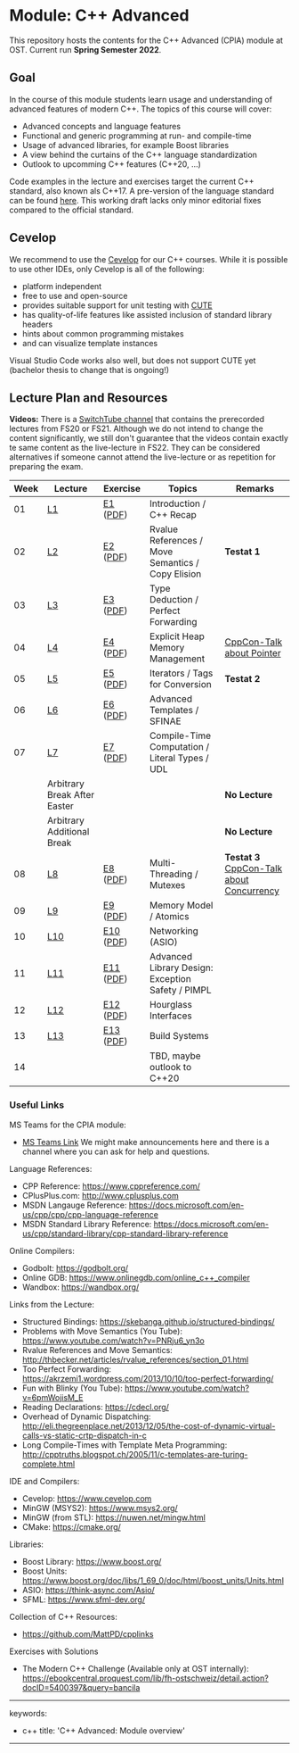 # Module: C++ Advanced

This repository hosts the contents for the C++ Advanced (CPlA) module at
OST. Current run **Spring Semester 2022**.

## Goal

In the course of this module students learn usage and understanding of
advanced features of modern C++. The topics of this course will cover:

-   Advanced concepts and language features
-   Functional and generic programming at run- and compile-time
-   Usage of advanced libraries, for example Boost libraries
-   A view behind the curtains of the C++ language standardization
-   Outlook to upcomming C++ features (C++20, ...)

Code examples in the lecture and exercises target the current C++
standard, also known als C++17. A pre-version of the language standard
can be found
[here](http://www.open-std.org/jtc1/sc22/wg21/docs/papers/2017/n4659.pdf).
This working draft lacks only minor editorial fixes compared to the
official standard.


## Cevelop

We recommend to use the [Cevelop](https://www.cevelop.com) for our C++
courses. While it is possible to use other IDEs, only Cevelop is all of the following:

-   platform independent
-   free to use and open-source
-   provides suitable support for unit testing with
    [CUTE](https://www.cute-test.com)
-   has quality-of-life features like assisted inclusion of standard
    library headers
-   hints about common programming mistakes
-   and can visualize template instances

Visual Studio Code works also well, but does not support CUTE yet (bachelor thesis to change that is ongoing!)

## Lecture Plan and Resources

**Videos:** There is a [SwitchTube channel](https://tube.switch.ch/channels/2a2692d0) that contains the prerecorded lectures from FS20 or FS21. Although we do not intend to change the content significantly, we still don't guarantee that the videos contain exactly te same content as the live-lecture in FS22. They can be considered alternatives if someone cannot attend the live-lecture or as repetition for preparing the exam.

| Week | Lecture                | Exercise                                                                                | Topics                                                 | Remarks        |
|------|------------------------|-----------------------------------------------------------------------------------------|--------------------------------------------------------|----------------|
| 01   | [L1](week01) | [E1](week01/README.md) ([PDF](/../-/jobs/artifacts/master/file/week01.pdf?job=week01))   | Introduction / C++ Recap                              |                |
| 02   | [L2](week02) | [E2](week02/README.md) ([PDF](/../-/jobs/artifacts/master/file/week02.pdf?job=week02))   | Rvalue References / Move Semantics / Copy Elision     | **Testat 1**   |
| 03   | [L3](week03) | [E3](week03/README.md) ([PDF](/../-/jobs/artifacts/master/file/week03.pdf?job=week03))   | Type Deduction / Perfect Forwarding                   |                |
| 04   | [L4](week04) | [E4](week04/README.md) ([PDF](/../-/jobs/artifacts/master/file/week04.pdf?job=week04))   | Explicit Heap Memory Management                       | [CppCon-Talk about Pointer](https://www.youtube.com/watch?v=rqVWj0aVSxg)               |
| 05   | [L5](week05) | [E5](week05/README.md) ([PDF](/../-/jobs/artifacts/master/file/week05.pdf?job=week05))   | Iterators / Tags for Conversion                       | **Testat 2**   |
| 06   | [L6](week06) | [E6](week06/README.md) ([PDF](/../-/jobs/artifacts/master/file/week06.pdf?job=week06))   | Advanced Templates / SFINAE                           |                |
| 07   | [L7](week07) | [E7](week07/README.md) ([PDF](/../-/jobs/artifacts/master/file/week07.pdf?job=week07))   | Compile-Time Computation / Literal Types / UDL        |                |
|      | Arbitrary Break After Easter               |                                                                            |                                                       | **No Lecture** |
|      | Arbitrary Additional Break |                                                                            |                                                       | **No Lecture** |
| 08   | [L8](week08) | [E8](week08/README.md) ([PDF](/../-/jobs/artifacts/master/file/week08.pdf?job=week08))   | Multi-Threading / Mutexes                             | **Testat 3** <br/> [CppCon-Talk about Concurrency](https://www.youtube.com/watch?v=F6Ipn7gCOsY)   |
| 09   | [L9](week09) | [E9](week09/README.md) ([PDF](/../-/jobs/artifacts/master/file/week09.pdf?job=week09))   | Memory Model / Atomics                                |                |
| 10   | [L10](week10) | [E10](week10/README.md) ([PDF](/../-/jobs/artifacts/master/file/week10.pdf?job=week10)) | Networking (ASIO)                                     |                |
| 11   | [L11](week11) | [E11](week11/README.md) ([PDF](/../-/jobs/artifacts/master/file/week11.pdf?job=week11)) | Advanced Library Design: Exception Safety / PIMPL     |                |
| 12   | [L12](week12) | [E12](week12/README.md) ([PDF](/../-/jobs/artifacts/master/file/week12.pdf?job=week12)) | Hourglass Interfaces                                  |                |
| 13   | [L13](week13) | [E13](week13/README.md) ([PDF](/../-/jobs/artifacts/master/file/week13.pdf?job=week13)) | Build Systems                                         |                |
| 14   |  |  | TBD, maybe outlook to C++20                                          |                |



### Useful Links

MS Teams for the CPlA module:
* [MS Teams Link](https://teams.microsoft.com/l/team/19%3aXrP15EcbsSPRT36qJ01-7cLuEHGJJmmT8pdsRM8Ib9Q1%40thread.tacv2/conversations?groupId=99a61ef0-6ca5-466b-bd32-38fddb8deb11&tenantId=a6e70fa3-1c7a-4aa2-a25e-836eea52ca22)
We might make announcements here and there is a channel where you can ask for help and questions.


Language References:
* CPP Reference: https://www.cppreference.com/
* CPlusPlus.com: http://www.cplusplus.com
* MSDN Langauge Reference: https://docs.microsoft.com/en-us/cpp/cpp/cpp-language-reference
* MSDN Standard Library Reference: https://docs.microsoft.com/en-us/cpp/standard-library/cpp-standard-library-reference
 
Online Compilers:
* Godbolt: https://godbolt.org/
* Online GDB: https://www.onlinegdb.com/online_c++_compiler
* Wandbox: https://wandbox.org/

Links from the Lecture:
* Structured Bindings: https://skebanga.github.io/structured-bindings/
* Problems with Move Semantics (You Tube): https://www.youtube.com/watch?v=PNRju6_yn3o
* Rvalue References and Move Semantics: http://thbecker.net/articles/rvalue_references/section_01.html
* Too Perfect Forwarding: https://akrzemi1.wordpress.com/2013/10/10/too-perfect-forwarding/
* Fun with Blinky (You Tube): https://www.youtube.com/watch?v=6pmWojisM_E
* Reading Declarations: https://cdecl.org/
* Overhead of Dynamic Dispatching: http://eli.thegreenplace.net/2013/12/05/the-cost-of-dynamic-virtual-calls-vs-static-crtp-dispatch-in-c
* Long Compile-Times with Template Meta Programming: http://cpptruths.blogspot.ch/2005/11/c-templates-are-turing-complete.html

IDE and Compilers:
* Cevelop: https://www.cevelop.com
* MinGW (MSYS2): https://www.msys2.org/
* MinGW (from STL): https://nuwen.net/mingw.html
* CMake: https://cmake.org/

Libraries:
* Boost Library: https://www.boost.org/
* Boost Units: https://www.boost.org/doc/libs/1_69_0/doc/html/boost_units/Units.html
* ASIO: https://think-async.com/Asio/ 
* SFML: https://www.sfml-dev.org/

Collection of C++ Resources:
* https://github.com/MattPD/cpplinks

Exercises with Solutions
* The Modern C++ Challenge (Available only at OST internally): https://ebookcentral.proquest.com/lib/fh-ostschweiz/detail.action?docID=5400397&query=bancila

---
keywords:
- c++
title: 'C++ Advanced: Module overview'
---

